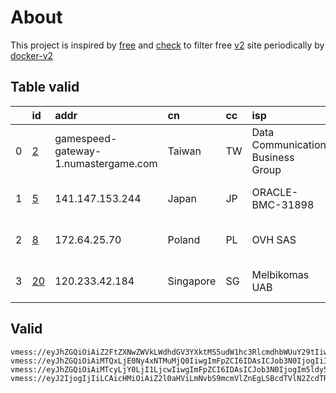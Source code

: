 
# About

This project is inspired by [free](https://github.com/freefq/free) and [check](https://github.com/yeahwu/check) to filter free [v2](https://github.com/v2fly/v2ray-core) site periodically by [docker-v2](https://hub.docker.com/r/v2ray/official)

    

## Table valid
|    | id                   | addr                                 | cn        | cc   | isp                               | ip              | chatgpt          |
|---:|:---------------------|:-------------------------------------|:----------|:-----|:----------------------------------|:----------------|:-----------------|
|  0 | [2](config/2.json)   | gamespeed-gateway-1.numastergame.com | Taiwan    | TW   | Data Communication Business Group | 61.219.15.82    | Yes (Region: TW) |
|  1 | [5](config/5.json)   | 141.147.153.244                      | Japan     | JP   | ORACLE-BMC-31898                  | 141.147.153.244 | Yes (Region: JP) |
|  2 | [8](config/8.json)   | 172.64.25.70                         | Poland    | PL   | OVH SAS                           | 54.36.174.181   | Yes (Region: FR) |
|  3 | [20](config/20.json) | 120.233.42.184                       | Singapore | SG   | Melbikomas UAB                    | 146.19.196.79   | Yes (Region: SG) |

## Valid
```
vmess://eyJhZGQiOiAiZ2FtZXNwZWVkLWdhdGV3YXktMS5udW1hc3RlcmdhbWUuY29tIiwgImFpZCI6IDAsICJob3N0IjogIiIsICJpZCI6ICIwOTEzYjFhYy0xZjZjLTQzNmItOTliNC1hNWQ2ZTM0M2QwMjUiLCAibmV0IjogInRjcCIsICJwYXRoIjogIiIsICJwb3J0IjogMTE4NzIsICJwcyI6ICJnaXRodWIuY29tL2ZyZWVmcSAtIFx1NTNmMFx1NmU3ZVx1NzcwMVx1NGUyZFx1NTM0ZVx1NzUzNVx1NGZlMSAyIiwgInRscyI6ICIiLCAidHlwZSI6ICJhdXRvIiwgInNlY3VyaXR5IjogImF1dG8iLCAic2tpcC1jZXJ0LXZlcmlmeSI6IHRydWUsICJzbmkiOiAiIn0=
vmess://eyJhZGQiOiAiMTQxLjE0Ny4xNTMuMjQ0IiwgImFpZCI6IDAsICJob3N0IjogIiIsICJpZCI6ICJkNDdkNzEzNS0wOTU0LTQ2YWItYTE5MC0xN2I2Yzg2MzBhODUiLCAibmV0IjogInRjcCIsICJwYXRoIjogIiIsICJwb3J0IjogNDE1NDUsICJwcyI6ICJnaXRodWIuY29tL2ZyZWVmcSAtIFx1NzQ1ZVx1NTE3OE9yYWNsZSBDb3Jwb3JhdGlvbiA1IiwgInRscyI6ICIiLCAidHlwZSI6ICJhdXRvIiwgInNlY3VyaXR5IjogImF1dG8iLCAic2tpcC1jZXJ0LXZlcmlmeSI6IHRydWUsICJzbmkiOiAiIn0=
vmess://eyJhZGQiOiAiMTcyLjY0LjI1LjcwIiwgImFpZCI6IDAsICJob3N0IjogIm5ldy5zb2Z0dGVjaC5ob3N0IiwgImlkIjogIjcxZGJiNTVjLTc4ZmEtNGI1Ny1hNmI0LTdlNDcxN2M2ZWQ4NCIsICJuZXQiOiAid3MiLCAicGF0aCI6ICIvP2VkPTIwNDgiLCAicG9ydCI6IDgwLCAicHMiOiAiZ2l0aHViLmNvbS9mcmVlZnEgLSBcdTgyZjFcdTU2ZmRcdTRmMjZcdTY1NjZDbG91ZEZsYXJlXHU4MjgyXHU3MGI5IDgiLCAidGxzIjogIiIsICJ0eXBlIjogImF1dG8iLCAic2VjdXJpdHkiOiAiYXV0byIsICJza2lwLWNlcnQtdmVyaWZ5IjogdHJ1ZSwgInNuaSI6ICIifQ==
vmess://eyJ2IjogIjIiLCAicHMiOiAiZ2l0aHViLmNvbS9mcmVlZnEgLSBcdTVlN2ZcdTRlMWNcdTc3MDFcdTc5ZmJcdTUyYTggMjAiLCAiYWRkIjogIjEyMC4yMzMuNDIuMTg0IiwgInBvcnQiOiAiMzY3ODUiLCAidHlwZSI6ICJub25lIiwgImlkIjogImYxMWFhMzEwLTAwNmItM2RiNC05MTBkLTNmNzIxN2ZiZmE3MyIsICJhaWQiOiAiMCIsICJuZXQiOiAidGNwIiwgInBhdGgiOiAiL3BhdGgvMTczMzAwMjAzMzIzIiwgImhvc3QiOiAiIiwgInRscyI6ICIifQ==
```

